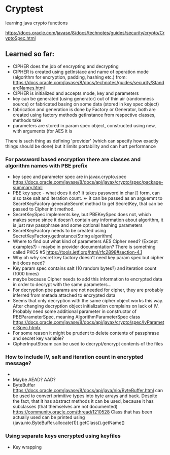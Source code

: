 # Cryptest
learning java crypto functions

https://docs.oracle.com/javase/8/docs/technotes/guides/security/crypto/CryptoSpec.html

## Learned so far:

* CIPHER does the job of encrypting and decrypting
* CIPHER is created using getInstace and name of operation mode (algorithm for encryption, padding, hashing etc.) from: https://docs.oracle.com/javase/8/docs/technotes/guides/security/StandardNames.html
* CIPHER is initialized and accepts mode, key and parameters
* key can be generated (using generator) out of thin air (randomness source) or fabricated basing on some data (stored in key spec object)
* fabrication and generation is done by Factory or Generator, both are created using factory methods getInstance from respective classes, methods take 
* parameters are stored in param spec object, constructed using new, with arguments (for AES it is

There is such thing as defining 'provider' (which can specify how exactly things should be done) but it limits portability and can hurt performance


### For password based encryption there are classes and algorithm names with PBE prefix

* key spec and  parameter spec are in javax.crypto.spec https://docs.oracle.com/javase/8/docs/api/javax/crypto/spec/package-summary.html
* PBE key spec - what does it do? It takes password in char [] form, can also take salt and iteration count. <- it can be passed as an arguemnt to SecretKeyFactory generateSecret method to get SecretKey, that can be passed to Cipher init method.
* SecretKeySpec implements key, but PBEKeySpec does not, which makes sense since it doesn't contain any information about algorithm, it is just raw passphrase and some optional hashing parameters
* SecretKeyFactory needs to be created using SecretKeyFactory.getInstance(String algorithm)
* Where to find out what kind of parameters AES Cipher need? (Except examples?) - maybe in provider documentation? There is something called PKCS #5 https://tools.ietf.org/html/rfc2898#section-4.1
* Why oh why secret key factory doesn't need key param spec but cipher init does need?
 * Key param spec contains salt (10 random bytes?) and iteration count (1000 times)
 * maybe because Cipher needs to add this information to encrypted data in order to decrypt with the same parameters...
* For decryption pbe params are not needed for cipher, they are probably inferred from metada attached to encrypted data
* Seems that only decryption with the same cipher object works this way. After changing decryption object initialization complains on lack of IV. Probably need some additional parameter in constructor of PBEParameterSpec, meaning AlgorithmParameterSpec class https://docs.oracle.com/javase/8/docs/api/javax/crypto/spec/IvParameterSpec.htmlx
* For some reason it might be prudent to delete contents of passphrase and secret key variable?
* CipherInputStream can be used to decrypt/encrypt contents of the files

### How to include IV, salt and iteration count in encrypted message?
* 
* Maybe AEAD? AAD?
* ByteBuffer https://docs.oracle.com/javase/8/docs/api/java/nio/ByteBuffer.html can be used to convert primitive types into byte arrays and back. Despite the fact, that it has abstract methods it can be used, because it has subclasses (that themselves are not documented) https://community.oracle.com/thread/1210528
Class that has been actually used can be printed using (java.nio.ByteBuffer.allocate(1)).getClass().getName()

### Using separate keys encrypted using keyfiles
* Key wrapping
